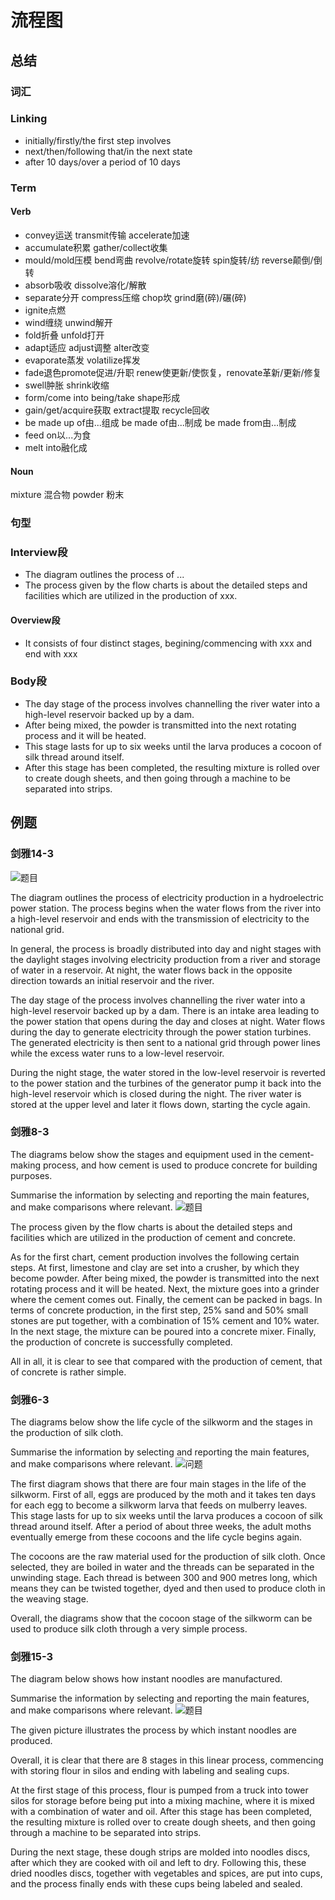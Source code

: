 # 流程图

## 总结

### 词汇

### Linking

+ initially/firstly/the first step involves
+ next/then/following that/in the next state
+ after 10 days/over a period of 10 days

### Term

#### Verb

+ convey运送 transmit传输 accelerate加速
+ accumulate积累 gather/collect收集
+ mould/mold压模 bend弯曲 revolve/rotate旋转 spin旋转/纺 reverse颠倒/倒转
+ absorb吸收 dissolve溶化/解散
+ separate分开 compress压缩 chop坎 grind磨(碎)/碾(碎)
+ ignite点燃
+ wind缠绕 unwind解开
+ fold折叠 unfold打开
+ adapt适应 adjust调整 alter改变
+ evaporate蒸发 volatilize挥发
+ fade退色promote促进/升职 renew使更新/使恢复，renovate革新/更新/修复
+ swell肿胀 shrink收缩
+ form/come into being/take shape形成
+ gain/get/acquire获取 extract提取 recycle回收
+ be made up of由...组成 be made of由...制成 be made from由…制成
+ feed on以...为食
+ melt into融化成

#### Noun

mixture 混合物 powder 粉末

### 句型

### Interview段

+ The diagram outlines the process of ...
+ The process given by the flow charts is about the detailed steps and facilities which are utilized in the production of xxx.

#### Overview段

+ It consists of four distinct stages, begining/commencing with xxx and end with xxx

### Body段

+ The day stage of the process involves channelling the river water into a high-level reservoir backed up by a dam.
+ After being mixed, the powder is transmitted into the next rotating process and it will be heated.
+ This stage lasts for up to six weeks until the larva produces a cocoon of silk thread around itself.
+ After this stage has been completed, the resulting mixture is rolled over to create dough sheets, and then going through a machine to be separated into strips.

## 例题

### 剑雅14-3

![题目](https://www.ielts-mentor.com/images/writingsamples/graph-320-map-hydroelectric-power-station.png)

The diagram outlines the process of electricity production in a hydroelectric power station. The process begins when the water flows from the river into a high-level reservoir and ends with the transmission of electricity to the national grid.

In general, the process is broadly distributed into day and night stages with the daylight stages involving electricity production from a river and storage of water in a reservoir. At night, the water flows back in the opposite direction towards an initial reservoir and the river.

The day stage of the process involves channelling the river water into a high-level reservoir backed up by a dam. There is an intake area leading to the power station that opens during the day and closes at night. Water flows during the day to generate electricity through the power station turbines. The generated electricity is then sent to a national grid through power lines while the excess water runs to a low-level reservoir.

During the night stage, the water stored in the low-level reservoir is reverted to the power station and the turbines of the generator pump it back into the high-level reservoir which is closed during the night. The river water is stored at the upper level and later it flows down, starting the cycle again.

### 剑雅8-3

The diagrams below show the stages and equipment used in the cement-making process, and how cement is used to produce concrete for building purposes.

Summarise the information by selecting and reporting the main features, and make comparisons where relevant.
![题目](https://www.ielts-mentor.com/images/writingsamples/graph102-cement-making-process.png)

The process given by the flow charts is about the detailed steps and facilities which are utilized in the production of cement and concrete.

As for the first chart, cement production involves the following certain steps. At first, limestone and clay are set into a crusher, by which they become powder. After being mixed, the powder is transmitted into the next rotating process and it will be heated. Next, the mixture goes into a grinder where the cement comes out. Finally, the cement can be packed in bags. In terms of concrete production, in the first step, 25% sand and 50% small stones are put together, with a combination of 15% cement and 10% water. In the next stage, the mixture can be poured into a concrete mixer. Finally, the production of concrete is successfully completed.

All in all, it is clear to see that compared with the production of cement, that of concrete is rather simple.

### 剑雅6-3

The diagrams below show the life cycle of the silkworm and the stages in the production of silk cloth.

Summarise the information by selecting and reporting the main features, and make comparisons where relevant.
![问题](https://ieltscat-oss.xdf.cn/1004/1558428318511349.png)

The first diagram shows that there are four main stages in the life of the silkworm. First of all, eggs are produced by the moth and it takes ten days for each egg to become a silkworm larva that feeds on mulberry leaves. This stage lasts for up to six weeks until the larva produces a cocoon of silk thread around itself. After a period of about three weeks, the adult moths eventually emerge from these cocoons and the life cycle begins again.

The cocoons are the raw material used for the production of silk cloth. Once selected, they are boiled in water and the threads can be separated in the unwinding stage. Each thread is between 300 and 900 metres long, which means they can be twisted together, dyed and then used to produce cloth in the weaving stage.

Overall, the diagrams show that the cocoon stage of the silkworm can be used to produce silk cloth through a very simple process.

### 剑雅15-3

The diagram below shows how instant noodles are manufactured.

Summarise the information by selecting and reporting the main features, and make comparisons where relevant.
![题目](https://ieltscat-oss.xdf.cn/1004/1591761389820107.png)

The given picture illustrates the process by which instant noodles are produced.

Overall, it is clear that there are 8 stages in this linear process, commencing with storing flour in silos and ending with labeling and sealing cups.

At the first stage of this process, flour is pumped from a truck into tower silos for storage before being put into a mixing machine, where it is mixed with a combination of water and oil. After this stage has been completed, the resulting mixture is rolled over to create dough sheets, and then going through a machine to be separated into strips.

During the next stage, these dough strips are molded into noodles discs, after which they are cooked with oil and left to dry. Following this, these dried noodles discs, together with vegetables and spices, are put into cups, and the process finally ends with these cups being labeled and sealed.
